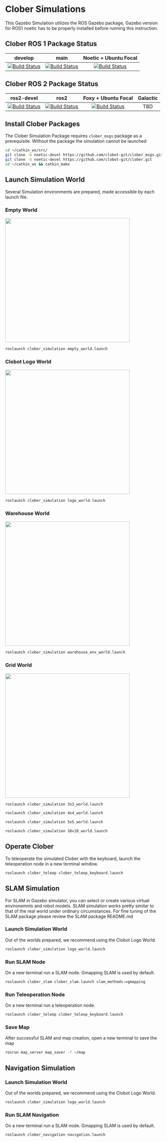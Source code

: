 # Clober Simulations
This Gazebo Simulation utilizes the ROS Gazebo package, Gazebo version for ROS1 noetic has to be properly installed before running this instruction.

## Clober ROS 1 Package Status
|develop|main|Noetic + Ubuntu Focal|
|:---:|:---:|:---:|
|[![Build Status](https://travis-ci.com/clobot-git/clober.svg?branch=main)](https://travis-ci.com/clobot-git/clober)|[![Build Status](https://travis-ci.com/clobot-git/clober.svg?branch=main)](https://travis-ci.com/clobot-git/clober)|[![Build Status](https://travis-ci.com/clobot-git/clober.svg?branch=noetic-devel)](https://travis-ci.com/clobot-git/clober)|

## Clober ROS 2 Package Status
|ros2-devel|ros2|Foxy + Ubuntu Focal|Galactic|
|:---:|:---:|:---:|:---:|
|[![Build Status](https://travis-ci.com/clobot-git/clober.svg?branch=main)](https://travis-ci.com/clobot-git/clober)|[![Build Status](https://travis-ci.com/clobot-git/clober.svg?branch=main)](https://travis-ci.com/clobot-git/clober)|[![Build Status](https://travis-ci.com/clobot-git/clober.svg?branch=foxy-devel)](https://travis-ci.com/clobot-git/clober)| TBD |

## Install Clober Packages
The Clober Simulation Package requires `clober_msgs` package as a prerequisite. Without the package the simulation cannot be launched
```bash
cd ~/catkin_ws/src/
git clone -b noetic-devel https://github.com/clobot-git/clober_msgs.git
git clone -b noetic-devel https://github.com/clobot-git/clober.git
cd ~/catkin_ws && catkin_make
```

## Launch Simulation World
Several Simulation environments are prepared, made accessible by each launch file.

### Empty World
<img align="center" src="https://github.com/clobot-git/testrobot/blob/noetic-devel/images/empty_world.png" width="400">

```bash
roslaunch clober_simulation empty_world.launch
```

### Clobot Logo World
<img align="center" src="https://github.com/clobot-git/testrobot/blob/noetic-devel/images/logo_world.png" width="400">

```bash
roslaunch clober_simulation logo_world.launch
```

### Warehouse World
<img align="center" src="https://github.com/clobot-git/testrobot/blob/noetic-devel/images/warehouse_world.png" width="400">

```bash
roslaunch clober_simulation warehouse_env_world.launch
```

### Grid World
<img align="center" src="https://github.com/clobot-git/testrobot/blob/noetic-devel/images/grid_world.png" width="400">

```bash
roslaunch clober_simulation 3x3_world.launch
```
```bash
roslaunch clober_simulation 4x4_world.launch
```
```bash
roslaunch clober_simulation 5x5_world.launch
```
```bash
roslaunch clober_simulation 10x10_world.launch
```


## Operate Clober
To teleoperate the simulated Clober with the keyboard, launch the teleoperation node in a new terminal window.
```bash
roslaunch clober_teleop clober_teleop_keyboard.launch
```


## SLAM Simulation
For SLAM in Gazebo simulator, you can select or create various virtual environemnts and robot models. SLAM simulation works pretty similar to that of the real world under ordinary circumstances.
For fine tuning of the SLAM package please review the SLAM package README.md

### Launch Simulation World
Out of the worlds prepared, we recommend using the Clobot Logo World.
```bash
roslaunch clober_simulation logo_world.launch
``` 

### Run SLAM Node
On a new terminal run a SLAM node. Gmapping SLAM is used by default.
```bash
roslaunch clober_slam clober_slam.launch slam_methods:=gmapping
```

### Run Teleoperation Node
On a new terminal run a teleoperation node.
```bash
roslaunch clober_teleop clober_teleop_keyboard.launch
```

### Save Map
After successful SLAM and map creation, open a new terminal to save the map
```bash
rosrun map_server map_saver -f ~/map
```


## Navigation Simulation
### Launch Simulation World
Out of the worlds prepared, we recommend using the Clobot Logo World.
```bash
roslaunch clober_simulation logo_world.launch
``` 

### Run SLAM Navigation
On a new terminal run a SLAM node. Gmapping SLAM is used by default.
```bash
roslaunch clober_navigation navigation.launch
```
